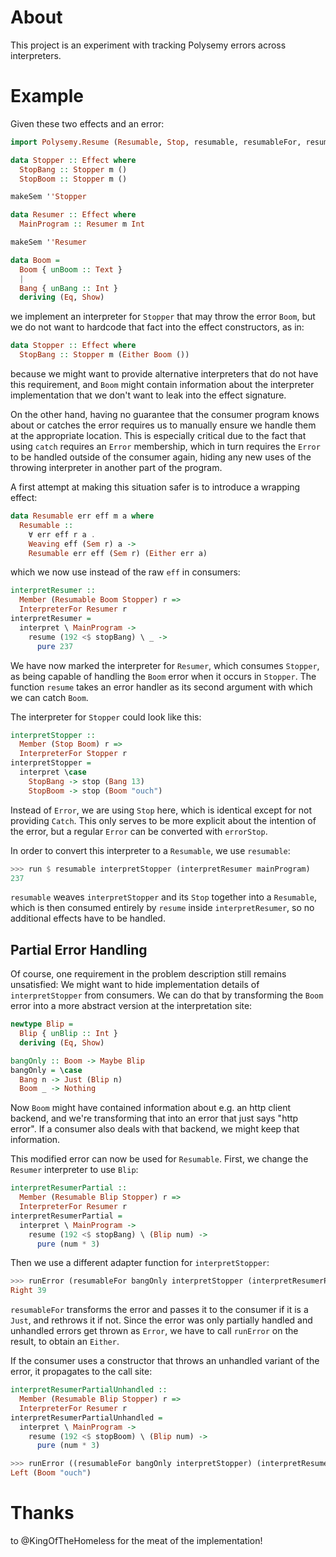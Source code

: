 # About

This project is an experiment with tracking Polysemy errors across interpreters.

# Example

Given these two effects and an error:

```haskell
import Polysemy.Resume (Resumable, Stop, resumable, resumableFor, resume, runStop, stop)

data Stopper :: Effect where
  StopBang :: Stopper m ()
  StopBoom :: Stopper m ()

makeSem ''Stopper

data Resumer :: Effect where
  MainProgram :: Resumer m Int

makeSem ''Resumer

data Boom =
  Boom { unBoom :: Text }
  |
  Bang { unBang :: Int }
  deriving (Eq, Show)
```

we implement an interpreter for `Stopper` that may throw the error `Boom`, but
we do not want to hardcode that fact into the effect constructors, as in:

```haskell
data Stopper :: Effect where
  StopBang :: Stopper m (Either Boom ())
```

because we might want to provide alternative interpreters that do not have this
requirement, and `Boom` might contain information about the interpreter
implementation that we don't want to leak into the effect signature.

On the other hand, having no guarantee that the consumer program knows about or
catches the error requires us to manually ensure we handle them at the
appropriate location.
This is especially critical due to the fact that using `catch` requires an
`Error` membership, which in turn requires the `Error` to be handled outside of
the consumer again, hiding any new uses of the throwing interpreter in another
part of the program.

A first attempt at making this situation safer is to introduce a wrapping
effect:

```haskell
data Resumable err eff m a where
  Resumable ::
    ∀ err eff r a .
    Weaving eff (Sem r) a ->
    Resumable err eff (Sem r) (Either err a)
```

which we now use instead of the raw `eff` in consumers:

```haskell
interpretResumer ::
  Member (Resumable Boom Stopper) r =>
  InterpreterFor Resumer r
interpretResumer =
  interpret \ MainProgram ->
    resume (192 <$ stopBang) \ _ ->
      pure 237
```

We have now marked the interpreter for `Resumer`, which consumes `Stopper`, as
being capable of handling the `Boom` error when it occurs in `Stopper`.
The function `resume` takes an error handler as its second argument with which
we can catch `Boom`.

The interpreter for `Stopper` could look like this:

```haskell
interpretStopper ::
  Member (Stop Boom) r =>
  InterpreterFor Stopper r
interpretStopper =
  interpret \case
    StopBang -> stop (Bang 13)
    StopBoom -> stop (Boom "ouch")
```

Instead of `Error`, we are using `Stop` here, which is identical except for not
providing `Catch`.
This only serves to be more explicit about the intention of the error, but
a regular `Error` can be converted with `errorStop`.

In order to convert this interpreter to a `Resumable`, we use `resumable`:

```haskell
>>> run $ resumable interpretStopper (interpretResumer mainProgram)
237
```

`resumable` weaves `interpretStopper` and its `Stop` together into
a `Resumable`, which is then consumed entirely by `resume` inside
`interpretResumer`, so no additional effects have to be handled.

## Partial Error Handling

Of course, one requirement in the problem description still remains
unsatisfied: We might want to hide implementation details of `interpretStopper`
from consumers.
We can do that by transforming the `Boom` error into a more abstract version at
the interpretation site:

```haskell
newtype Blip =
  Blip { unBlip :: Int }
  deriving (Eq, Show)

bangOnly :: Boom -> Maybe Blip
bangOnly = \case
  Bang n -> Just (Blip n)
  Boom _ -> Nothing
```

Now `Boom` might have contained information about e.g. an http client backend,
and we're transforming that into an error that just says "http error".
If a consumer also deals with that backend, we might keep that information.

This modified error can now be used for `Resumable`.
First, we change the `Resumer` interpreter to use `Blip`:

```haskell
interpretResumerPartial ::
  Member (Resumable Blip Stopper) r =>
  InterpreterFor Resumer r
interpretResumerPartial =
  interpret \ MainProgram ->
    resume (192 <$ stopBang) \ (Blip num) ->
      pure (num * 3)
```

Then we use a different adapter function for `interpretStopper`:

```haskell
>>> runError (resumableFor bangOnly interpretStopper (interpretResumerPartial mainProgram))
Right 39
```

`resumableFor` transforms the error and passes it to the consumer if it is
a `Just`, and rethrows it if not.
Since the error was only partially handled and unhandled errors get thrown as
`Error`, we have to call `runError` on the result, to obtain an `Either`.

If the consumer uses a constructor that throws an unhandled variant of the
error, it propagates to the call site:

```haskell
interpretResumerPartialUnhandled ::
  Member (Resumable Blip Stopper) r =>
  InterpreterFor Resumer r
interpretResumerPartialUnhandled =
  interpret \ MainProgram ->
    resume (192 <$ stopBoom) \ (Blip num) ->
      pure (num * 3)

>>> runError ((resumableFor bangOnly interpretStopper) (interpretResumerPartialUnhandled mainProgram))
Left (Boom "ouch")
```

# Thanks

to @KingOfTheHomeless for the meat of the implementation!
